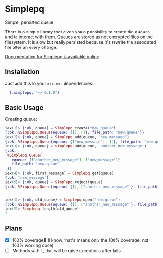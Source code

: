 # Simplepq
Simple, persisted queue

There is a simple library that gives you a possibility to create the queues and
to interact with them. Queues are stored as not encrypted files on the filesystem. It is slow but really persisted
because it's rewrite the associated file after an every change.

[Documentation for Simplepq is available online](http://hexdocs.pm/simplepq/).

## Installation
Just add this to your `mix.exs` dependencies:
```elixir
  {:simplepq, "~> 0.1.0"}
```

## Basic Usage
Creating queue:
``` elixir
iex(1)> {:ok, queue} = Simplepq.create("new.queue")
{:ok, %Simplepq.Queue{equeue: {[], []}, file_path: "new.queue"}}
iex(2)> {:ok, queue} = Simplepq.add(queue, "new_message")
{:ok, %Simplepq.Queue{equeue: {["new_message"], []}, file_path: "new.queue"}}
iex(3)> {:ok, queue} = Simplepq.add(queue, "another_new_message")
{:ok,
 %Simplepq.Queue{
   equeue: {["another_new_message"], ["new_message"]},
   file_path: "new.queue"
 }}
iex(4)> {:ok, first_message} = Simplepq.get(queue)
{:ok, "new_message"}
iex(5)> {:ok, queue} = Simplepq.reject(queue)     
{:ok, %Simplepq.Queue{equeue: {[], ["another_new_message"]}, file_path: "new.queue"}}


iex(1)> {:ok, old_queue} = Simplepq.open("new.queue")
{:ok, %Simplepq.Queue{equeue: {[], ["another_new_message"]}, file_path: "new.queue"}}
iex(2)> Simplepq.length(old_queue)                   
1
```
## Plans

- [x] 100% coverage🎉 (I know, that's means only the 100% coverage, not 100% working code)
- [ ] Methods with `!`, that will be raise exceptions after fails
